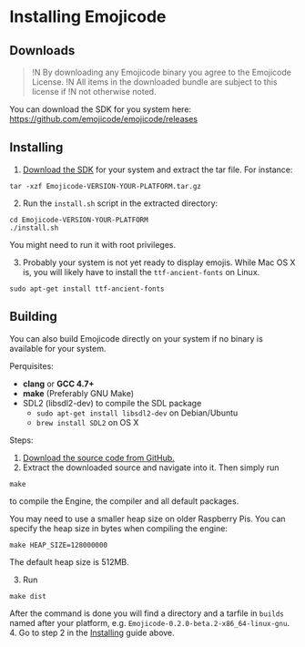 # Installing Emojicode

## Downloads

>!N By downloading any Emojicode binary you agree to the Emojicode License.
>!N All items in the downloaded bundle are subject to this license if
>!N not otherwise noted.

You can download the SDK for you system here:
https://github.com/emojicode/emojicode/releases

## Installing

1. [Download the SDK](https://github.com/emojicode/emojicode/releases) for your
  system and extract the tar file. For instance:

  ```
  tar -xzf Emojicode-VERSION-YOUR-PLATFORM.tar.gz
  ```

2.  Run the `install.sh` script in the extracted directory:

  ```
  cd Emojicode-VERSION-YOUR-PLATFORM
  ./install.sh
  ```

  You might need to run it with root privileges.

3. Probably your system is not yet ready to display emojis. While Mac OS X is,
  you will likely have to install the `ttf-ancient-fonts` on Linux.

  ```
  sudo apt-get install ttf-ancient-fonts
  ```

## Building

You can also build Emojicode directly on your system if no binary is available
for your system.

Perquisites:
- **clang** or **GCC 4.7+**
- **make** (Preferably GNU Make)
- SDL2 (libsdl2-dev) to compile the SDL package
  - `sudo apt-get install libsdl2-dev` on Debian/Ubuntu
  - `brew install SDL2` on OS X

Steps:

1. [Download the source code from GitHub.](https://github.com/emojicode/emojicode)
2. Extract the downloaded source and navigate into it. Then simply run

  ```
  make
  ```

  to compile the Engine, the compiler and all default packages.

  You may need to use a smaller heap size on older Raspberry Pis. You can
  specify the heap size in bytes when compiling the engine:

  ```
  make HEAP_SIZE=128000000
  ```

  The default heap size is 512MB.

3. Run

  ```
  make dist
  ```

  After the command is done you will find a directory and a tarfile
in `builds` named after your platform, e.g. `Emojicode-0.2.0-beta.2-x86_64-linux-gnu`.
4. Go to step 2 in the [Installing](#installing) guide above.
